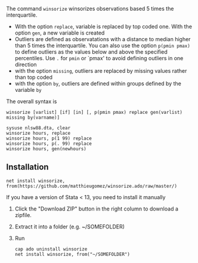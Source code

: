 The command `winsorize` winsorizes observations based  5 times the interquartile.

- With the option `replace`, variable is replaced by top coded one. With the option `gen`, a new variable is created
- Outliers are defined as observatations with a distance to median higher than 5 times the interquartile. You can also use the option `p(pmin pmax)` to define outliers as the values below and above the specified percentiles. Use `.` for `pmin` or `pmax' to avoid defining outliers in one direction
- with the option `missing`, outliers are replaced by missing values rather than top coded
- with the option `by`, outliers are defined within groups defined by the variable `by`


The overall syntax is 

```
winsorize [varlist] [if] [in] [, p(pmin pmax) replace gen(varlist) missing by(varname)]
```

```
sysuse nlsw88.dta, clear
winsorize hours, replace
winsorize hours, p(1 99) replace
winsorize hours, p(. 99) replace
winsorize hours, gen(newhours)
```


## Installation
```
net install winsorize, from(https://github.com/matthieugomez/winsorize.ado/raw/master/)
```

If you have a version of Stata < 13, you need to install it manually

1. Click the "Download ZIP" button in the right column to download a zipfile. 
2. Extract it into a folder (e.g. ~/SOMEFOLDER)
3. Run

	```
	cap ado uninstall winsorize
	net install winsorize, from("~/SOMEFOLDER")
	```